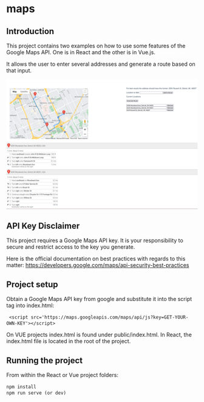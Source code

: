# maps

## Introduction
This project contains two examples on how to use some features of the Google Maps API. One is in React and the other is in Vue.js. 

It allows the user to enter several addresses and generate a route based on that input.

![screenshot](https://github.com/achongsBiz/readme-files/blob/master/gmap-demo/gmap1.png)

## API Key Disclaimer
This project requires a Google Maps API key. It is your responsibility to secure and restrict access to the key you generate. 

Here is the official documentation on best practices with regards to this matter:
https://developers.google.com/maps/api-security-best-practices


## Project setup

Obtain a Google Maps API key from google and substitute it into the script tag into index.html:

```
 <script src='https://maps.googleapis.com/maps/api/js?key=GET-YOUR-OWN-KEY'></script>
 ```

 On VUE projects index.html is found under public/index.html. In React, the index.html file is located in the root of the project.

## Running the project

From within the React or Vue project folders:
```
npm install
npm run serve (or dev)
```
